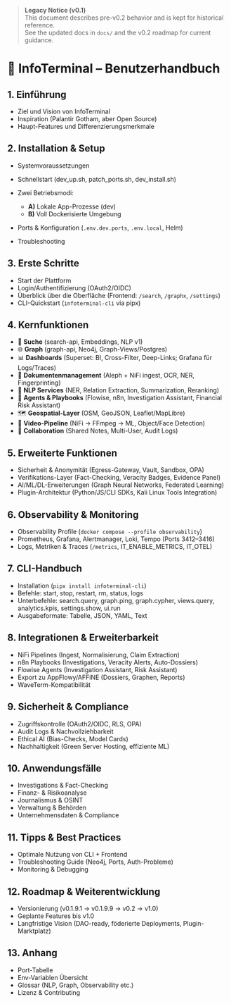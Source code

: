 

> **Legacy Notice (v0.1)**  
> This document describes pre-v0.2 behavior and is kept for historical reference.  
> See the updated docs in `docs/` and the v0.2 roadmap for current guidance.

# 📘 InfoTerminal – Benutzerhandbuch

## 1. Einführung

- Ziel und Vision von InfoTerminal
- Inspiration (Palantir Gotham, aber Open Source)
- Haupt-Features und Differenzierungsmerkmale

## 2. Installation & Setup

- Systemvoraussetzungen
- Schnellstart (dev_up.sh, patch_ports.sh, dev_install.sh)
- Zwei Betriebsmodi:
  - **A)** Lokale App-Prozesse (dev)
  - **B)** Voll Dockerisierte Umgebung

- Ports & Konfiguration (`.env.dev.ports`, `.env.local`, Helm)
- Troubleshooting

## 3. Erste Schritte

- Start der Plattform
- Login/Authentifizierung (OAuth2/OIDC)
- Überblick über die Oberfläche (Frontend: `/search`, `/graphx`, `/settings`)
- CLI-Quickstart (`infoterminal-cli` via pipx)

## 4. Kernfunktionen

- 🔎 **Suche** (search-api, Embeddings, NLP v1)
- 🌐 **Graph** (graph-api, Neo4j, Graph-Views/Postgres)
- 📊 **Dashboards** (Superset: BI, Cross-Filter, Deep-Links; Grafana für Logs/Traces)
- 📂 **Dokumentenmanagement** (Aleph + NiFi ingest, OCR, NER, Fingerprinting)
- 🤖 **NLP Services** (NER, Relation Extraction, Summarization, Reranking)
- 🧩 **Agents & Playbooks** (Flowise, n8n, Investigation Assistant, Financial Risk Assistant)
- 🗺️ **Geospatial-Layer** (OSM, GeoJSON, Leaflet/MapLibre)
- 🎥 **Video-Pipeline** (NiFi → FFmpeg → ML, Object/Face Detection)
- 👥 **Collaboration** (Shared Notes, Multi-User, Audit Logs)

## 5. Erweiterte Funktionen

- Sicherheit & Anonymität (Egress-Gateway, Vault, Sandbox, OPA)
- Verifikations-Layer (Fact-Checking, Veracity Badges, Evidence Panel)
- AI/ML/DL-Erweiterungen (Graph Neural Networks, Federated Learning)
- Plugin-Architektur (Python/JS/CLI SDKs, Kali Linux Tools Integration)

## 6. Observability & Monitoring

- Observability Profile (`docker compose --profile observability`)
- Prometheus, Grafana, Alertmanager, Loki, Tempo (Ports 3412–3416)
- Logs, Metriken & Traces (`/metrics`, IT_ENABLE_METRICS, IT_OTEL)

## 7. CLI-Handbuch

- Installation (`pipx install infoterminal-cli`)
- Befehle: start, stop, restart, rm, status, logs
- Unterbefehle: search.query, graph.ping, graph.cypher, views.query, analytics.kpis, settings.show, ui.run
- Ausgabeformate: Tabelle, JSON, YAML, Text

## 8. Integrationen & Erweiterbarkeit

- NiFi Pipelines (Ingest, Normalisierung, Claim Extraction)
- n8n Playbooks (Investigations, Veracity Alerts, Auto-Dossiers)
- Flowise Agents (Investigation Assistant, Risk Assistant)
- Export zu AppFlowy/AFFiNE (Dossiers, Graphen, Reports)
- WaveTerm-Kompatibilität

## 9. Sicherheit & Compliance

- Zugriffskontrolle (OAuth2/OIDC, RLS, OPA)
- Audit Logs & Nachvollziehbarkeit
- Ethical AI (Bias-Checks, Model Cards)
- Nachhaltigkeit (Green Server Hosting, effiziente ML)

## 10. Anwendungsfälle

- Investigations & Fact-Checking
- Finanz- & Risikoanalyse
- Journalismus & OSINT
- Verwaltung & Behörden
- Unternehmensdaten & Compliance

## 11. Tipps & Best Practices

- Optimale Nutzung von CLI + Frontend
- Troubleshooting Guide (Neo4j, Ports, Auth-Probleme)
- Monitoring & Debugging

## 12. Roadmap & Weiterentwicklung

- Versionierung (v0.1.9.1 → v0.1.9.9 → v0.2 → v1.0)
- Geplante Features bis v1.0
- Langfristige Vision (DAO-ready, föderierte Deployments, Plugin-Marktplatz)

## 13. Anhang

- Port-Tabelle
- Env-Variablen Übersicht
- Glossar (NLP, Graph, Observability etc.)
- Lizenz & Contributing
